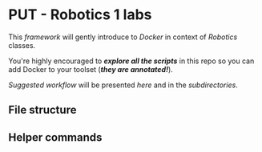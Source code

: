 # PUT - Robotics 1 labs

This _framework_ will gently introduce to _Docker_ in context of _Robotics_ classes.

You're highly encouraged to **_explore all the scripts_** in this repo so you can add Docker to your toolset (**_they are annotated!_**).

_Suggested workflow_ will be presented _here_ and in the _subdirectories_.

## File structure

## Helper commands
